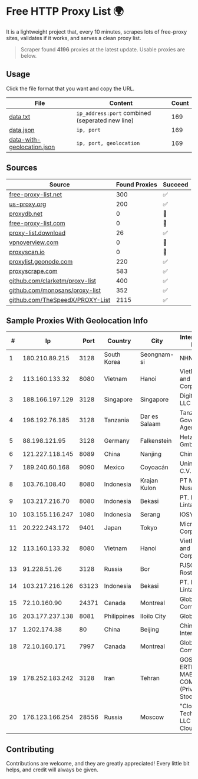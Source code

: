 
# Free HTTP Proxy List 🌍

It is a lightweight project that, every 10 minutes, scrapes lots of free-proxy sites, validates if it works, and serves a clean proxy list.


> Scraper found **4196** proxies at the latest update. Usable proxies are below.

## Usage

Click the file format that you want and copy the URL.


|File|Content|Count|
|----|-------|-----|
|[data.txt](https://raw.githubusercontent.com/themiralay/Proxy-List-World/master/data.txt)|`ip_address:port` combined (seperated new line)|169|
|[data.json](https://raw.githubusercontent.com/themiralay/Proxy-List-World/master/data.json)|`ip, port`|169|
|[data-with-geolocation.json](https://raw.githubusercontent.com/themiralay/Proxy-List-World/master/data-with-geolocation.json)|`ip, port, geolocation`|169|

## Sources

|Source|Found Proxies|Succeed|
|------|-------------|-------|
|[free-proxy-list.net](https://free-proxy-list.net)|300|✅|
|[us-proxy.org](https://www.us-proxy.org)|200|✅|
|[proxydb.net](http://proxydb.net)|0|🚫|
|[free-proxy-list.com](https://free-proxy-list.com/?page=&port=&type%5B%5D=http&type%5B%5D=https&up_time=0&search=Search)|0|🚫|
|[proxy-list.download](https://www.proxy-list.download/HTTP)|26|✅|
|[vpnoverview.com](https://vpnoverview.com/privacy/anonymous-browsing/free-proxy-servers)|0|🚫|
|[proxyscan.io](https://www.proxyscan.io)|0|🚫|
|[proxylist.geonode.com](https://proxylist.geonode.com/api/proxy-list?limit=300&page=1&sort_by=lastChecked&sort_type=desc&protocols=http,https)|220|✅|
|[proxyscrape.com](https://api.proxyscrape.com/v2/?request=displayproxies&protocol=http&timeout=10000&country=all&ssl=all&anonymity=all)|583|✅|
|[github.com/clarketm/proxy-list](https://raw.githubusercontent.com/clarketm/proxy-list/master/proxy-list-raw.txt)|400|✅|
|[github.com/monosans/proxy-list](https://raw.githubusercontent.com/monosans/proxy-list/main/proxies/http.txt)|352|✅|
|[github.com/TheSpeedX/PROXY-List](https://raw.githubusercontent.com/TheSpeedX/PROXY-List/master/http.txt)|2115|✅|


## Sample Proxies With Geolocation Info

|#|Ip|Port|Country|City|Internet Service Provider|
|-|--|----|-------|----|-------------------------|
|1|180.210.89.215|3128|South Korea|Seongnam-si|NHNCLOUD|
|2|113.160.133.32|8080|Vietnam|Hanoi|VietNam Post and Telecom Corporation|
|3|188.166.197.129|3128|Singapore|Singapore|DigitalOcean, LLC|
|4|196.192.76.185|3128|Tanzania|Dar es Salaam|Tanzania e-Government Agency|
|5|88.198.121.95|3128|Germany|Falkenstein|Hetzner Online GmbH|
|6|121.227.118.145|8089|China|Nanjing|China Telecom|
|7|189.240.60.168|9090|Mexico|Coyoacán|Uninet S.A. de C.V.|
|8|103.76.108.40|8080|Indonesia|Krajan Kulon|PT Mahawira Nusantara Grup|
|9|103.217.216.70|8080|Indonesia|Bekasi|PT. Infotama Lintas Global|
|10|103.155.116.247|1080|Indonesia|Serang|IOSYS|
|11|20.222.243.172|9401|Japan|Tokyo|Microsoft Corporation|
|12|113.160.133.32|8080|Vietnam|Hanoi|VietNam Post and Telecom Corporation|
|13|91.228.51.26|3128|Russia|Bor|PJSC Rostelecom|
|14|103.217.216.126|63123|Indonesia|Bekasi|PT. Infotama Lintas Global|
|15|72.10.160.90|24371|Canada|Montreal|GloboTech Communications|
|16|203.177.237.138|8081|Philippines|Iloilo City|Globe Telecom|
|17|1.202.174.38|80|China|Beijing|China Networks Inter-Exchange|
|18|72.10.160.171|7997|Canada|Montreal|GloboTech Communications|
|19|178.252.183.242|3128|Iran|Tehran|GOSTARESH-E-ERTEBATAT-E MABNA COMPANY (Private Joint Stock)|
|20|176.123.166.254|28556|Russia|Moscow|"Cloud Technologies" LLC trading as Cloud.ru|



## Contributing

Contributions are welcome, and they are greatly appreciated! Every
little bit helps, and credit will always be given.

